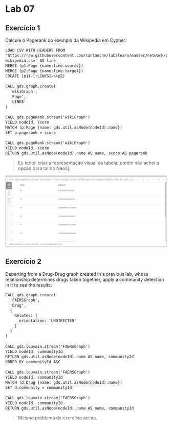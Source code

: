 # Lab 07
## Exercício 1

Calcule o Pagerank do exemplo da Wikipedia em Cypher:

~~~cypher
LOAD CSV WITH HEADERS FROM 'https://raw.githubusercontent.com/santanche/lab2learn/master/network/pagerank/pagerank-wikipedia.csv' AS line
MERGE (p1:Page {name:line.source})
MERGE (p2:Page {name:line.target})
CREATE (p1)-[:LINKS]->(p2)

CALL gds.graph.create(
  'wikiGraph',
  'Page',
  'LINKS'
)

CALL gds.pageRank.stream('wikiGraph')
YIELD nodeId, score
MATCH (p:Page {name: gds.util.asNode(nodeId).name})
SET p.pagerank = score

CALL gds.pageRank.stream('wikiGraph')
YIELD nodeId, score
RETURN gds.util.asNode(nodeId).name AS name, score AS pagerank
~~~

> Eu tentei criar a representação visual da tabela, porém não achei a opção para tal no Neo4j:

![](https://github.com/TheRomito/DataBaseLabs_MC536/blob/master/lab07/imagem_wikiGraph.png)

## Exercício 2

Departing from a Drug-Drug graph created in a previous lab, whose relationship determines drugs taken together, apply a community detection in it to see the results:

~~~cypher
CALL gds.graph.create(
  'FAERSGraph',
  'Drug',
  {
    Relates: {
      orientation: 'UNDIRECTED'
    }
  }
)

CALL gds.louvain.stream('FAERSGraph')
YIELD nodeId, communityId
RETURN gds.util.asNode(nodeId).name AS name, communityId
ORDER BY communityId ASC

CALL gds.louvain.stream('FAERSGraph')
YIELD nodeId, communityId
MATCH (d:Drug {name: gds.util.asNode(nodeId).name})
SET d.community = communityId

CALL gds.louvain.stream('FAERSGraph')
YIELD nodeId, communityId
RETURN gds.util.asNode(nodeId).name AS name, communityId
~~~

> Mesmo problema do exercício acima.

![]()
